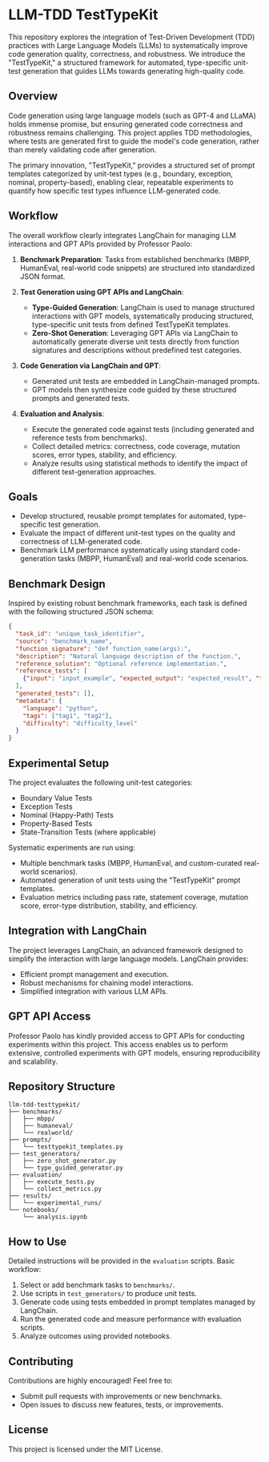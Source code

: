 # LLM-TDD TestTypeKit

This repository explores the integration of Test-Driven Development (TDD) practices with Large Language Models (LLMs) to systematically improve code generation quality, correctness, and robustness. We introduce the "TestTypeKit," a structured framework for automated, type-specific unit-test generation that guides LLMs towards generating high-quality code.

## Overview

Code generation using large language models (such as GPT-4 and LLaMA) holds immense promise, but ensuring generated code correctness and robustness remains challenging. This project applies TDD methodologies, where tests are generated first to guide the model's code generation, rather than merely validating code after generation.

The primary innovation, "TestTypeKit," provides a structured set of prompt templates categorized by unit-test types (e.g., boundary, exception, nominal, property-based), enabling clear, repeatable experiments to quantify how specific test types influence LLM-generated code.

## Workflow

The overall workflow clearly integrates LangChain for managing LLM interactions and GPT APIs provided by Professor Paolo:

1. **Benchmark Preparation**: Tasks from established benchmarks (MBPP, HumanEval, real-world code snippets) are structured into standardized JSON format.

2. **Test Generation using GPT APIs and LangChain**:

   * **Type-Guided Generation**: LangChain is used to manage structured interactions with GPT models, systematically producing structured, type-specific unit tests from defined TestTypeKit templates.
   * **Zero-Shot Generation**: Leveraging GPT APIs via LangChain to automatically generate diverse unit tests directly from function signatures and descriptions without predefined test categories.

3. **Code Generation via LangChain and GPT**:

   * Generated unit tests are embedded in LangChain-managed prompts.
   * GPT models then synthesize code guided by these structured prompts and generated tests.

4. **Evaluation and Analysis**:

   * Execute the generated code against tests (including generated and reference tests from benchmarks).
   * Collect detailed metrics: correctness, code coverage, mutation scores, error types, stability, and efficiency.
   * Analyze results using statistical methods to identify the impact of different test-generation approaches.

## Goals

* Develop structured, reusable prompt templates for automated, type-specific test generation.
* Evaluate the impact of different unit-test types on the quality and correctness of LLM-generated code.
* Benchmark LLM performance systematically using standard code-generation tasks (MBPP, HumanEval) and real-world code scenarios.

## Benchmark Design

Inspired by existing robust benchmark frameworks, each task is defined with the following structured JSON schema:

```json
{
  "task_id": "unique_task_identifier",
  "source": "benchmark_name",
  "function_signature": "def function_name(args):",
  "description": "Natural language description of the function.",
  "reference_solution": "Optional reference implementation.",
  "reference_tests": [
    {"input": "input_example", "expected_output": "expected_result", "type": "test_category"}
  ],
  "generated_tests": [],
  "metadata": {
    "language": "python",
    "tags": ["tag1", "tag2"],
    "difficulty": "difficulty_level"
  }
}
```

## Experimental Setup

The project evaluates the following unit-test categories:

* Boundary Value Tests
* Exception Tests
* Nominal (Happy-Path) Tests
* Property-Based Tests
* State-Transition Tests (where applicable)

Systematic experiments are run using:

* Multiple benchmark tasks (MBPP, HumanEval, and custom-curated real-world scenarios).
* Automated generation of unit tests using the "TestTypeKit" prompt templates.
* Evaluation metrics including pass rate, statement coverage, mutation score, error-type distribution, stability, and efficiency.

## Integration with LangChain

The project leverages LangChain, an advanced framework designed to simplify the interaction with large language models. LangChain provides:

* Efficient prompt management and execution.
* Robust mechanisms for chaining model interactions.
* Simplified integration with various LLM APIs.

## GPT API Access

Professor Paolo has kindly provided access to GPT APIs for conducting experiments within this project. This access enables us to perform extensive, controlled experiments with GPT models, ensuring reproducibility and scalability.

## Repository Structure

```
llm-tdd-testtypekit/
├── benchmarks/
│   ├── mbpp/
│   ├── humaneval/
│   └── realworld/
├── prompts/
│   └── testtypekit_templates.py
├── test_generators/
│   ├── zero_shot_generator.py
│   └── type_guided_generator.py
├── evaluation/
│   ├── execute_tests.py
│   └── collect_metrics.py
├── results/
│   └── experimental_runs/
└── notebooks/
    └── analysis.ipynb
```

## How to Use

Detailed instructions will be provided in the `evaluation` scripts. Basic workflow:

1. Select or add benchmark tasks to `benchmarks/`.
2. Use scripts in `test_generators/` to produce unit tests.
3. Generate code using tests embedded in prompt templates managed by LangChain.
4. Run the generated code and measure performance with evaluation scripts.
5. Analyze outcomes using provided notebooks.

## Contributing

Contributions are highly encouraged! Feel free to:

* Submit pull requests with improvements or new benchmarks.
* Open issues to discuss new features, tests, or improvements.

## License

This project is licensed under the MIT License.
